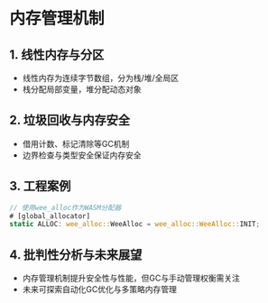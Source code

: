 # 内存管理机制

## 1. 线性内存与分区

- 线性内存为连续字节数组，分为栈/堆/全局区
- 栈分配局部变量，堆分配动态对象

## 2. 垃圾回收与内存安全

- 借用计数、标记清除等GC机制
- 边界检查与类型安全保证内存安全

## 3. 工程案例

```rust
// 使用wee_alloc作为WASM分配器
# [global_allocator]
static ALLOC: wee_alloc::WeeAlloc = wee_alloc::WeeAlloc::INIT;
```

## 4. 批判性分析与未来展望

- 内存管理机制提升安全性与性能，但GC与手动管理权衡需关注
- 未来可探索自动化GC优化与多策略内存管理
